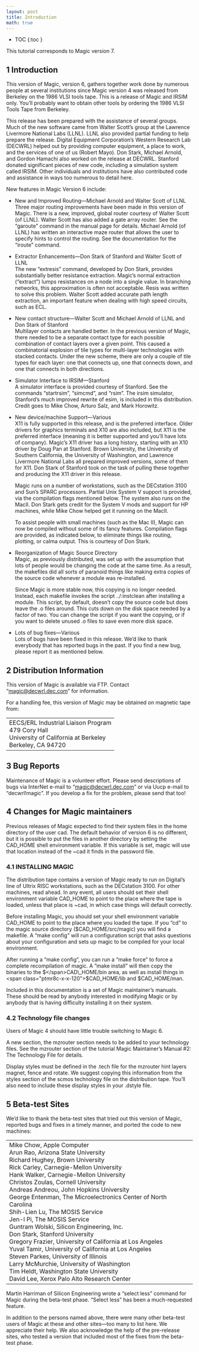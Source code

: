 ```yaml
---
layout: post
title: Introduction
math: true
---
```




* TOC
{:toc }

This tutorial corresponds to Magic version 7.  

## <span class="titlemark">1 </span> <span id="x1-10001"></span>Introduction

This version of Magic, version 6, gathers together work done by numerous
people at several institutions since Magic version 4 was released from
Berkeley on the 1986 VLSI tools tape. This is a release of Magic and
IRSIM only. You’ll probably want to obtain other tools by ordering the
1986 VLSI Tools Tape from Berkeley.

This release has been prepared with the assistance of several groups.
Much of the new software came from Walter Scott’s group at the Lawrence
Livermore National Labs (LLNL). LLNL also provided partial funding to
help prepare the release. Digital Equipment Corporation’s Western
Research Lab (DECWRL) helped out by providing computer equipment, a
place to work, and the services of one of us (Robert Mayo). Don Stark,
Michael Arnold, and Gordon Hamachi also worked on the release at DECWRL.
Stanford donated significant pieces of new code, including a simulation
system called IRSIM. Other individuals and institutions have also
contributed code and assistance in ways too numerous to detail here.

New features in Magic Version 6 include:

-   New and Improved Routing—<span class="ptmri7t-x-x-120">Michael
    Arnold and Walter Scott of LLNL </span>  
    Three major routing improvements have been made in this version of
    Magic. There is a new, improved, global router courtesy of Walter
    Scott (of LLNL). Walter Scott has also added a gate array router.
    See the “garoute” command in the manual page for details. Michael
    Arnold (of LLNL) has written an interactive maze router that allows
    the user to specify hints to control the routing. See the
    documentation for the “iroute” command.

-   Extractor Enhancements—<span class="ptmri7t-x-x-120">Don Stark of
    Stanford and Walter Scott of LLNL </span>  
    The new “extresis” command, developed by Don Stark, provides
    substantially better resistance extraction. Magic’s normal
    extraction (“extract”) lumps resistances on a node into a single
    value. In branching networks, this approximation is often not
    acceptable. Resis was written to solve this problem. Walter Scott
    added accurate path length extraction, an important feature when
    dealing with high speed circuits, such as ECL.

-   New contact structure—<span class="ptmri7t-x-x-120">Walter Scott and
    Michael Arnold of LLNL and Don Stark of Stanford</span>  
    Multilayer contacts are handled better. In the previous version of
    Magic, there needed to be a separate contact type for each possible
    combination of contact layers over a given point. This caused a
    combinatorial explosion of tile types for multi-layer technologies
    with stacked contacts. Under the new scheme, there are only a couple
    of tile types for each layer: one that connects up, one that
    connects down, and one that connects in both directions.

-   Simulator Interface to IRSIM—<span class="ptmri7t-x-x-120">Stanford
    </span>  
    A simulator interface is provided courtesy of Stanford. See the
    commands “startrsim”, “simcmd”, and “rsim”. The irsim simulator,
    Stanford’s much improved rewrite of esim, is included in this
    distribution. Credit goes to Mike Chow, Arturo Salz, and Mark
    Horowitz.

-   New device/machine Support—<span class="ptmri7t-x-x-120">Various
    </span>  
    X11 is fully supported in this release, and is the preferred
    interface. Older drivers for graphics terminals and X10 are also
    included, but X11 is the preferred interface (meaning it is better
    supported and you’ll have lots of company). Magic’s X11 driver has a
    long history, starting with an X10 driver by Doug Pan at Stanford.
    Brown University, the University of Southern California, the
    University of Washington, and Lawrence Livermore National Labs all
    prepared improved versions, some of them for X11. Don Stark of
    Stanford took on the task of pulling these together and producing
    the X11 driver in this release.

    Magic runs on a number of workstations, such as the DECstation 3100
    and Sun’s SPARC processors. Partial Unix System V support is
    provided, via the compilation flags mentioned below. The system also
    runs on the MacII. Don Stark gets credit for the System V mods and
    support for HP machines, while Mike Chow helped get it running on
    the MacII.

    To assist people with small machines (such as the Mac II), Magic can
    now be compiled without some of its fancy features. Compilation
    flags are provided, as indicated below, to eliminate things like
    routing, plotting, or calma output. This is courtesy of Don Stark.

-   Reorganization of Magic Source Directory  
    Magic, as previously distributed, was set up with the assumption
    that lots of people would be changing the code at the same time. As
    a result, the makefiles did all sorts of paranoid things like making
    extra copies of the source code whenever a module was re-installed.

    Since Magic is more stable now, this copying is no longer needed.
    Instead, each makefile invokes the script <span
    class="ptmb7t-x-x-120">../:instclean </span>after installing a
    module. This script, by default, doesn’t copy the source code but
    does leave the .o files around. This cuts down on the disk space
    needed by a factor of two. You can change the script if you want the
    copying, or if you want to delete unused .o files to save even more
    disk space.

-   Lots of bug fixes—<span class="ptmri7t-x-x-120">Various </span>  
    Lots of bugs have been fixed in this release. We’d like to thank
    everybody that has reported bugs in the past. If you find a new bug,
    please report it as mentioned below.

## <span class="titlemark">2 </span> <span id="x1-20002"></span>Distribution Information

This version of Magic is available via FTP. Contact “<span
class="pcrr7t-x-x-120">magic@decwrl.dec.com</span>” for information.

For a handling fee, this version of Magic may be obtained on magnetic
tape from:

<table class="tabbing" data-cellpadding="0" data-border="0">
<colgroup>
<col style="width: 100%" />
</colgroup>
<tbody>
<tr class="odd tabbing" style="vertical-align:baseline;">
<td class="tabbing">EECS/ERL Industrial Liaison Program<br />
479 Cory Hall<br />
University of California at Berkeley<br />
Berkeley, CA 94720</td>
</tr>
</tbody>
</table>

## <span class="titlemark">3 </span> <span id="x1-30003"></span>Bug Reports

Maintenance of Magic is a volunteer effort. Please send descriptions of
bugs via InterNet e-mail to “<span
class="pcrr7t-x-x-120">magic@decwrl.dec.com</span>” or via Uucp e-mail
to “<span class="pcrr7t-x-x-120">decwrl!magic</span>”. If you develop a
fix for the problem, please send that too!

## <span class="titlemark">4 </span> <span id="x1-40004"></span>Changes for Magic maintainers

Previous releases of Magic expected to find their system files in the
home directory of the user <span class="ptmb7t-x-x-120">cad</span>. The
default behavior of version 6 is no different, but it is possible to put
the files in another directory by setting the <span
class="ptmb7t-x-x-120">CAD</span><span class="ptmb7t-x-x-120">\_HOME
</span>shell environment variable. If this variable is set, magic will
use that location instead of the ~cad it finds in the password file.

### <span class="titlemark">4.1 </span> <span id="x1-50004.1"></span>INSTALLING MAGIC

The distribution tape contains a version of Magic ready to run on
Digital’s line of Ultrix RISC workstations, such as the DECstation 3100.
For other machines, read ahead. In any event, all users should set their
shell environment variable CAD\_HOME to point to the place where the
tape is loaded, unless that place is ~cad, in which case things will
default correctly.

Before installing Magic, you should set your shell environment variable
CAD\_HOME to point to the place where you loaded the tape. If you “cd”
to the magic source directory (<span
class="ptmr8c-x-x-120">$</span>CAD\_HOME/src/magic) you will find a
makefile. A “<span class="ptmb7t-x-x-120">make config</span>” will run a
configuration script that asks questions about your configuration and
sets up magic to be compiled for your local environment.

After running a “make config”, you can run a “<span
class="ptmb7t-x-x-120">make force</span>” to force a complete
recompilation of magic. A ”<span class="ptmb7t-x-x-120">make
install</span>” will then copy the binaries to the <span
class="ptmr8c-x-x-120">$</span>CAD\_HOME/bin area, as well as install
things in <span class="ptmr8c-x-x-120">$</span>CAD\_HOME/lib and <span
class="ptmr8c-x-x-120">$</span>CAD\_HOME/man.

Included in this documentation is a set of Magic maintainer’s manuals.
These should be read by anybody interested in modifying Magic or by
anybody that is having difficulty installing it on their system.

### <span class="titlemark">4.2 </span> <span id="x1-60004.2"></span>Technology file changes

Users of Magic 4 should have little trouble switching to Magic 6.

A new section, the <span class="ptmb7t-x-x-120">mzrouter </span>section
needs to be added to your technology files. See the mzrouter section of
the tutorial <span class="ptmri7t-x-x-120">Magic Maintainer’s Manual
\#2: The Technology File </span>for details.

Display styles must be defined in the <span
class="ptmri7t-x-x-120">.tech </span>file for the mzrouter hint layers
magnet, fence and rotate. We suggest copying this information from the
styles section of the scmos technology file on the distribution tape.
You’ll also need to include these display styles in your <span
class="ptmri7t-x-x-120">.dstyle</span> file.

## <span class="titlemark">5 </span> <span id="x1-70005"></span>Beta-test Sites

We’d like to thank the beta-test sites that tried out this version of
Magic, reported bugs and fixes in a timely manner, and ported the code
to new machines:

<table class="tabbing" data-cellpadding="0" data-border="0">
<colgroup>
<col style="width: 100%" />
</colgroup>
<tbody>
<tr class="odd tabbing" style="vertical-align:baseline;">
<td class="tabbing">Mike Chow, Apple Computer<br />
Arun Rao, Arizona State University<br />
Richard Hughey, Brown University<br />
Rick Carley, Carnegie-Mellon University<br />
Hank Walker, Carnegie-Mellon University<br />
Christos Zoulas, Cornell University<br />
Andreas Andreou, John Hopkins University<br />
George Entenman, The Microelectronics Center of North Carolina<br />
Shih-Lien Lu, The MOSIS Service<br />
Jen-I Pi, The MOSIS Service<br />
Guntram Wolski, Silicon Engineering, Inc.<br />
Don Stark, Stanford University<br />
Gregory Frazier, University of California at Los Angeles<br />
Yuval Tamir, University of California at Los Angeles<br />
Steven Parkes, University of Illinois<br />
Larry McMurchie, University of Washington<br />
Tim Heldt, Washington State University<br />
David Lee, Xerox Palo Alto Research Center<br />
</td>
</tr>
</tbody>
</table>

Martin Harriman of Silicon Engineering wrote a “select less” command for
Magic during the beta-test phase. “Select less” has been a
much-requested feature.

In addition to the persons named above, there were many other beta-test
users of Magic at these and other sites—too many to list here. We
appreciate their help. We also acknowledge the help of the pre-release
sites, who tested a version that included most of the fixes from the
beta-test phase.
